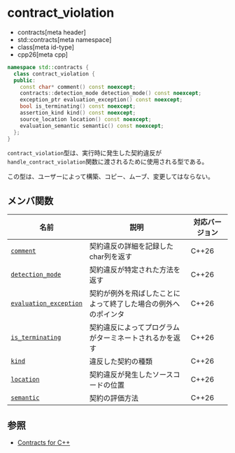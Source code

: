 # contract_violation
* contracts[meta header]
* std::contracts[meta namespace]
* class[meta id-type]
* cpp26[meta cpp]

```cpp
namespace std::contracts {
  class contract_violation {
  public:
    const char* comment() const noexcept;
    contracts::detection_mode detection_mode() const noexcept;
    exception_ptr evaluation_exception() const noexcept;
    bool is_terminating() const noexcept;
    assertion_kind kind() const noexcept;
    source_location location() const noexcept;
    evaluation_semantic semantic() const noexcept;
  };
}
```

`contract_violation`型は、実行時に発生した契約違反が`handle_contract_violation`関数に渡されるために使用される型である。

この型は、ユーザーによって構築、コピー、ムーブ、変更してはならない。

## メンバ関数
| 名前 | 説明 | 対応バージョン |
| ---- | ---- | ---- |
| [`comment`](contracts/contract_violation/comment.md.nolink) | 契約違反の詳細を記録したchar列を返す | C++26 |
| [`detection_mode`](contracts/contract_violation/detection_mode.md.nolink) | 契約違反が特定された方法を返す | C++26 |
| [`evaluation_exception`](contracts/contract_violation/evaluation_exception.md.nolink) | 契約が例外を飛ばしたことによって終了した場合の例外へのポインタ | C++26 |
| [`is_terminating`](contracts/contract_violation/is_terminating.md.nolink) | 契約違反によってプログラムがターミネートされるかを返す | C++26|
| [`kind`](contracts/contract_violation/kind.md.nolink) | 違反した契約の種類 | C++26|
| [`location`](contracts/contract_violation/location.md.nolink) | 契約違反が発生したソースコードの位置 | C++26|
| [`semantic`](contracts/contract_violation/semantic.md.nolink) | 契約の評価方法 | C++26|

## 参照
- [Contracts for C++](https://open-std.org/jtc1/sc22/wg21/docs/papers/2025/p2900r14.pdf)